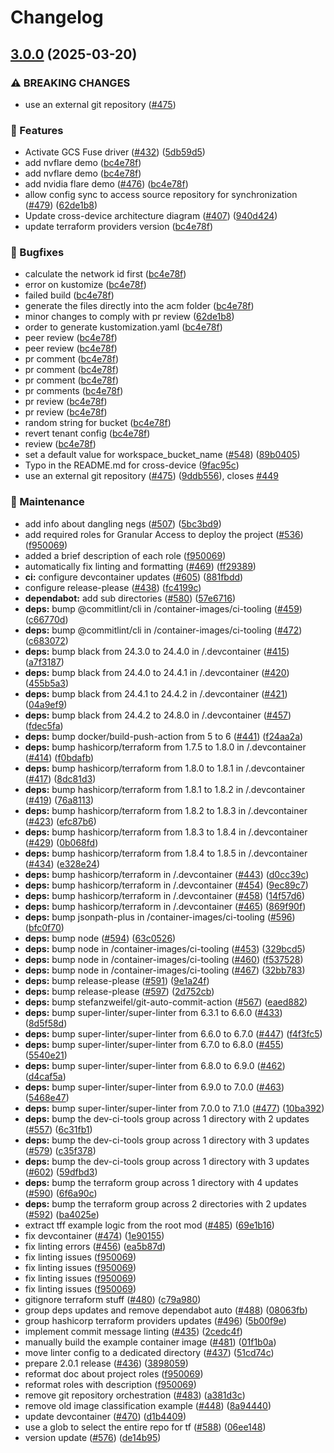 # Changelog

## [3.0.0](https://github.com/GoogleCloudPlatform/federated-learning/compare/2.0.0...v3.0.0) (2025-03-20)


### ⚠ BREAKING CHANGES

* use an external git repository ([#475](https://github.com/GoogleCloudPlatform/federated-learning/issues/475))

### 🚀 Features

* Activate GCS Fuse driver ([#432](https://github.com/GoogleCloudPlatform/federated-learning/issues/432)) ([5db59d5](https://github.com/GoogleCloudPlatform/federated-learning/commit/5db59d54820a3784847088abda93280dee534a0e))
* add nvflare demo ([bc4e78f](https://github.com/GoogleCloudPlatform/federated-learning/commit/bc4e78fd0406b59149155a0b42b287d475d6596a))
* add nvflare demo ([bc4e78f](https://github.com/GoogleCloudPlatform/federated-learning/commit/bc4e78fd0406b59149155a0b42b287d475d6596a))
* add nvidia flare demo ([#476](https://github.com/GoogleCloudPlatform/federated-learning/issues/476)) ([bc4e78f](https://github.com/GoogleCloudPlatform/federated-learning/commit/bc4e78fd0406b59149155a0b42b287d475d6596a))
* allow config sync to access source repository for synchronization ([#479](https://github.com/GoogleCloudPlatform/federated-learning/issues/479)) ([62de1b8](https://github.com/GoogleCloudPlatform/federated-learning/commit/62de1b83c43ead4962fd12ff5c0db253efb91519))
* Update cross-device architecture diagram ([#407](https://github.com/GoogleCloudPlatform/federated-learning/issues/407)) ([940d424](https://github.com/GoogleCloudPlatform/federated-learning/commit/940d4247618af981875da7102acefedeab96e73f))
* update terraform providers version ([bc4e78f](https://github.com/GoogleCloudPlatform/federated-learning/commit/bc4e78fd0406b59149155a0b42b287d475d6596a))


### 🐛 Bugfixes

* calculate the network id first ([bc4e78f](https://github.com/GoogleCloudPlatform/federated-learning/commit/bc4e78fd0406b59149155a0b42b287d475d6596a))
* error on kustomize ([bc4e78f](https://github.com/GoogleCloudPlatform/federated-learning/commit/bc4e78fd0406b59149155a0b42b287d475d6596a))
* failed build ([bc4e78f](https://github.com/GoogleCloudPlatform/federated-learning/commit/bc4e78fd0406b59149155a0b42b287d475d6596a))
* generate the files directly into the acm folder ([bc4e78f](https://github.com/GoogleCloudPlatform/federated-learning/commit/bc4e78fd0406b59149155a0b42b287d475d6596a))
* minor changes to comply with pr review ([62de1b8](https://github.com/GoogleCloudPlatform/federated-learning/commit/62de1b83c43ead4962fd12ff5c0db253efb91519))
* order to generate kustomization.yaml ([bc4e78f](https://github.com/GoogleCloudPlatform/federated-learning/commit/bc4e78fd0406b59149155a0b42b287d475d6596a))
* peer review ([bc4e78f](https://github.com/GoogleCloudPlatform/federated-learning/commit/bc4e78fd0406b59149155a0b42b287d475d6596a))
* peer review ([bc4e78f](https://github.com/GoogleCloudPlatform/federated-learning/commit/bc4e78fd0406b59149155a0b42b287d475d6596a))
* pr comment ([bc4e78f](https://github.com/GoogleCloudPlatform/federated-learning/commit/bc4e78fd0406b59149155a0b42b287d475d6596a))
* pr comment ([bc4e78f](https://github.com/GoogleCloudPlatform/federated-learning/commit/bc4e78fd0406b59149155a0b42b287d475d6596a))
* pr comment ([bc4e78f](https://github.com/GoogleCloudPlatform/federated-learning/commit/bc4e78fd0406b59149155a0b42b287d475d6596a))
* pr comments ([bc4e78f](https://github.com/GoogleCloudPlatform/federated-learning/commit/bc4e78fd0406b59149155a0b42b287d475d6596a))
* pr review ([bc4e78f](https://github.com/GoogleCloudPlatform/federated-learning/commit/bc4e78fd0406b59149155a0b42b287d475d6596a))
* pr review ([bc4e78f](https://github.com/GoogleCloudPlatform/federated-learning/commit/bc4e78fd0406b59149155a0b42b287d475d6596a))
* random string for bucket ([bc4e78f](https://github.com/GoogleCloudPlatform/federated-learning/commit/bc4e78fd0406b59149155a0b42b287d475d6596a))
* revert tenant config ([bc4e78f](https://github.com/GoogleCloudPlatform/federated-learning/commit/bc4e78fd0406b59149155a0b42b287d475d6596a))
* review ([bc4e78f](https://github.com/GoogleCloudPlatform/federated-learning/commit/bc4e78fd0406b59149155a0b42b287d475d6596a))
* set a default value for workspace_bucket_name ([#548](https://github.com/GoogleCloudPlatform/federated-learning/issues/548)) ([89b0405](https://github.com/GoogleCloudPlatform/federated-learning/commit/89b0405eaea6b7f49b8e811fda7c981494218558))
* Typo in the README.md for cross-device ([9fac95c](https://github.com/GoogleCloudPlatform/federated-learning/commit/9fac95cf85acc1ff50a133b9618d6e0192d4d011))
* use an external git repository ([#475](https://github.com/GoogleCloudPlatform/federated-learning/issues/475)) ([9ddb556](https://github.com/GoogleCloudPlatform/federated-learning/commit/9ddb5569a241913907c786dd247e5db555c3ad0e)), closes [#449](https://github.com/GoogleCloudPlatform/federated-learning/issues/449)


### 🧰 Maintenance

* add info about dangling negs ([#507](https://github.com/GoogleCloudPlatform/federated-learning/issues/507)) ([5bc3bd9](https://github.com/GoogleCloudPlatform/federated-learning/commit/5bc3bd9156c3683c0f226f70359ade5104ce96b6))
* add required roles for Granular Access to deploy the project ([#536](https://github.com/GoogleCloudPlatform/federated-learning/issues/536)) ([f950069](https://github.com/GoogleCloudPlatform/federated-learning/commit/f9500694527918c871af1240eac2525a286050df))
* added a brief description of each role ([f950069](https://github.com/GoogleCloudPlatform/federated-learning/commit/f9500694527918c871af1240eac2525a286050df))
* automatically fix linting and formatting ([#469](https://github.com/GoogleCloudPlatform/federated-learning/issues/469)) ([ff29389](https://github.com/GoogleCloudPlatform/federated-learning/commit/ff29389947877bbe74700885ad0f79ee45c9ca13))
* **ci:** configure devcontainer updates ([#605](https://github.com/GoogleCloudPlatform/federated-learning/issues/605)) ([881fbdd](https://github.com/GoogleCloudPlatform/federated-learning/commit/881fbdd3f1097b6a0a0b4ca5ee1d2a8a0c952158))
* configure release-please ([#438](https://github.com/GoogleCloudPlatform/federated-learning/issues/438)) ([fc4199c](https://github.com/GoogleCloudPlatform/federated-learning/commit/fc4199cb32ea386f0ab1b1ffe05af1196e237e83))
* **dependabot:** add sub directories ([#580](https://github.com/GoogleCloudPlatform/federated-learning/issues/580)) ([57e6716](https://github.com/GoogleCloudPlatform/federated-learning/commit/57e6716bb6355ef3cd9448e2c498367ffb57c3fc))
* **deps:** bump @commitlint/cli in /container-images/ci-tooling ([#459](https://github.com/GoogleCloudPlatform/federated-learning/issues/459)) ([c66770d](https://github.com/GoogleCloudPlatform/federated-learning/commit/c66770d0ff8f5353cda0f641f7de44a49595d989))
* **deps:** bump @commitlint/cli in /container-images/ci-tooling ([#472](https://github.com/GoogleCloudPlatform/federated-learning/issues/472)) ([c683072](https://github.com/GoogleCloudPlatform/federated-learning/commit/c683072979107d667c4f46d8027b75971983cfdc))
* **deps:** bump black from 24.3.0 to 24.4.0 in /.devcontainer ([#415](https://github.com/GoogleCloudPlatform/federated-learning/issues/415)) ([a7f3187](https://github.com/GoogleCloudPlatform/federated-learning/commit/a7f318755fc1c6541e63e3837a602557133d8677))
* **deps:** bump black from 24.4.0 to 24.4.1 in /.devcontainer ([#420](https://github.com/GoogleCloudPlatform/federated-learning/issues/420)) ([455b5a3](https://github.com/GoogleCloudPlatform/federated-learning/commit/455b5a3fa83079db404d0a0ef2ebdd2bc0e24e88))
* **deps:** bump black from 24.4.1 to 24.4.2 in /.devcontainer ([#421](https://github.com/GoogleCloudPlatform/federated-learning/issues/421)) ([04a9ef9](https://github.com/GoogleCloudPlatform/federated-learning/commit/04a9ef93f8b92c738dfb823132bc4acd38303bff))
* **deps:** bump black from 24.4.2 to 24.8.0 in /.devcontainer ([#457](https://github.com/GoogleCloudPlatform/federated-learning/issues/457)) ([fdec5fa](https://github.com/GoogleCloudPlatform/federated-learning/commit/fdec5fa4581d8c56b971047a31b52436c736e4ae))
* **deps:** bump docker/build-push-action from 5 to 6 ([#441](https://github.com/GoogleCloudPlatform/federated-learning/issues/441)) ([f24aa2a](https://github.com/GoogleCloudPlatform/federated-learning/commit/f24aa2a2c2132b8990371b147fd8be89e47c72b0))
* **deps:** bump hashicorp/terraform from 1.7.5 to 1.8.0 in /.devcontainer ([#414](https://github.com/GoogleCloudPlatform/federated-learning/issues/414)) ([f0bdafb](https://github.com/GoogleCloudPlatform/federated-learning/commit/f0bdafbcfcf46c277a094d113a7c384e2f7be131))
* **deps:** bump hashicorp/terraform from 1.8.0 to 1.8.1 in /.devcontainer ([#417](https://github.com/GoogleCloudPlatform/federated-learning/issues/417)) ([8dc81d3](https://github.com/GoogleCloudPlatform/federated-learning/commit/8dc81d379c2e2782dec636ff512957f68cc5db67))
* **deps:** bump hashicorp/terraform from 1.8.1 to 1.8.2 in /.devcontainer ([#419](https://github.com/GoogleCloudPlatform/federated-learning/issues/419)) ([76a8113](https://github.com/GoogleCloudPlatform/federated-learning/commit/76a81138c0ecbab0b85b0239244a5f929578920c))
* **deps:** bump hashicorp/terraform from 1.8.2 to 1.8.3 in /.devcontainer ([#423](https://github.com/GoogleCloudPlatform/federated-learning/issues/423)) ([efc87b6](https://github.com/GoogleCloudPlatform/federated-learning/commit/efc87b64914d58f477a36f442d2eb06d3459688e))
* **deps:** bump hashicorp/terraform from 1.8.3 to 1.8.4 in /.devcontainer ([#429](https://github.com/GoogleCloudPlatform/federated-learning/issues/429)) ([0b068fd](https://github.com/GoogleCloudPlatform/federated-learning/commit/0b068fd252d255c02a248c6cf13237ec300dd8d0))
* **deps:** bump hashicorp/terraform from 1.8.4 to 1.8.5 in /.devcontainer ([#434](https://github.com/GoogleCloudPlatform/federated-learning/issues/434)) ([e328e24](https://github.com/GoogleCloudPlatform/federated-learning/commit/e328e24f363c837d0e70cdaa5f6c55f5b4c299b9))
* **deps:** bump hashicorp/terraform in /.devcontainer ([#443](https://github.com/GoogleCloudPlatform/federated-learning/issues/443)) ([d0cc39c](https://github.com/GoogleCloudPlatform/federated-learning/commit/d0cc39cac3922c05a59c3dc2511820cd22b08007))
* **deps:** bump hashicorp/terraform in /.devcontainer ([#454](https://github.com/GoogleCloudPlatform/federated-learning/issues/454)) ([9ec89c7](https://github.com/GoogleCloudPlatform/federated-learning/commit/9ec89c7815eff8182580d68edf006fcdf5c5dbfb))
* **deps:** bump hashicorp/terraform in /.devcontainer ([#458](https://github.com/GoogleCloudPlatform/federated-learning/issues/458)) ([14f57d6](https://github.com/GoogleCloudPlatform/federated-learning/commit/14f57d6d985da8d4a8bf45acb374403a9b2dee81))
* **deps:** bump hashicorp/terraform in /.devcontainer ([#465](https://github.com/GoogleCloudPlatform/federated-learning/issues/465)) ([869f90f](https://github.com/GoogleCloudPlatform/federated-learning/commit/869f90f450365775d7d39ba695a056bcf364bb0f))
* **deps:** bump jsonpath-plus in /container-images/ci-tooling ([#596](https://github.com/GoogleCloudPlatform/federated-learning/issues/596)) ([bfc0f70](https://github.com/GoogleCloudPlatform/federated-learning/commit/bfc0f7031a2f8d47cb5546b65ce6fdfddbabbc27))
* **deps:** bump node ([#594](https://github.com/GoogleCloudPlatform/federated-learning/issues/594)) ([63c0526](https://github.com/GoogleCloudPlatform/federated-learning/commit/63c0526f08aaa9e78636ba1f618ac41fbd989997))
* **deps:** bump node in /container-images/ci-tooling ([#453](https://github.com/GoogleCloudPlatform/federated-learning/issues/453)) ([329bcd5](https://github.com/GoogleCloudPlatform/federated-learning/commit/329bcd5a28436aa82fdcc221b160e328d823b7b7))
* **deps:** bump node in /container-images/ci-tooling ([#460](https://github.com/GoogleCloudPlatform/federated-learning/issues/460)) ([f537528](https://github.com/GoogleCloudPlatform/federated-learning/commit/f537528180104dd626cc91f53c317af4a9bf503e))
* **deps:** bump node in /container-images/ci-tooling ([#467](https://github.com/GoogleCloudPlatform/federated-learning/issues/467)) ([32bb783](https://github.com/GoogleCloudPlatform/federated-learning/commit/32bb7839be5e1af34ebb1265fd6d312d4e4eb1da))
* **deps:** bump release-please ([#591](https://github.com/GoogleCloudPlatform/federated-learning/issues/591)) ([9e1a24f](https://github.com/GoogleCloudPlatform/federated-learning/commit/9e1a24f6c7a651e00ed6d51585c015eb661da3ea))
* **deps:** bump release-please ([#597](https://github.com/GoogleCloudPlatform/federated-learning/issues/597)) ([2d752cb](https://github.com/GoogleCloudPlatform/federated-learning/commit/2d752cbe75c9f6e23a4bc1a5599cb3f4ffabdc83))
* **deps:** bump stefanzweifel/git-auto-commit-action ([#567](https://github.com/GoogleCloudPlatform/federated-learning/issues/567)) ([eaed882](https://github.com/GoogleCloudPlatform/federated-learning/commit/eaed8823227c1ea38ffb62757c8eb3621c3e7bab))
* **deps:** bump super-linter/super-linter from 6.3.1 to 6.6.0 ([#433](https://github.com/GoogleCloudPlatform/federated-learning/issues/433)) ([8d5f58d](https://github.com/GoogleCloudPlatform/federated-learning/commit/8d5f58dfb2f4714528ed6e0548377deacb3e47e2))
* **deps:** bump super-linter/super-linter from 6.6.0 to 6.7.0 ([#447](https://github.com/GoogleCloudPlatform/federated-learning/issues/447)) ([f4f3fc5](https://github.com/GoogleCloudPlatform/federated-learning/commit/f4f3fc52a43901d90c81104cd686f8888477a289))
* **deps:** bump super-linter/super-linter from 6.7.0 to 6.8.0 ([#455](https://github.com/GoogleCloudPlatform/federated-learning/issues/455)) ([5540e21](https://github.com/GoogleCloudPlatform/federated-learning/commit/5540e216478a9e3435d72280f8e1d4eb0227d059))
* **deps:** bump super-linter/super-linter from 6.8.0 to 6.9.0 ([#462](https://github.com/GoogleCloudPlatform/federated-learning/issues/462)) ([d4caf5a](https://github.com/GoogleCloudPlatform/federated-learning/commit/d4caf5a5525c82802aa6321129d7958ba8294ba2))
* **deps:** bump super-linter/super-linter from 6.9.0 to 7.0.0 ([#463](https://github.com/GoogleCloudPlatform/federated-learning/issues/463)) ([5468e47](https://github.com/GoogleCloudPlatform/federated-learning/commit/5468e474b8e22e0f5222245e456e89c93a6e7cfb))
* **deps:** bump super-linter/super-linter from 7.0.0 to 7.1.0 ([#477](https://github.com/GoogleCloudPlatform/federated-learning/issues/477)) ([10ba392](https://github.com/GoogleCloudPlatform/federated-learning/commit/10ba39277db13d9aedf1968d27a28edcc370a9d6))
* **deps:** bump the dev-ci-tools group across 1 directory with 2 updates ([#557](https://github.com/GoogleCloudPlatform/federated-learning/issues/557)) ([6c31fb1](https://github.com/GoogleCloudPlatform/federated-learning/commit/6c31fb1b196fbb7579419b266930182a94aeb962))
* **deps:** bump the dev-ci-tools group across 1 directory with 3 updates ([#579](https://github.com/GoogleCloudPlatform/federated-learning/issues/579)) ([c35f378](https://github.com/GoogleCloudPlatform/federated-learning/commit/c35f3783e9fff6c15aa4b657f3e665228e8fa732))
* **deps:** bump the dev-ci-tools group across 1 directory with 3 updates ([#602](https://github.com/GoogleCloudPlatform/federated-learning/issues/602)) ([59dfbd3](https://github.com/GoogleCloudPlatform/federated-learning/commit/59dfbd39b326faa32ca780aec77ef9ca5147ec09))
* **deps:** bump the terraform group across 1 directory with 4 updates ([#590](https://github.com/GoogleCloudPlatform/federated-learning/issues/590)) ([6f6a90c](https://github.com/GoogleCloudPlatform/federated-learning/commit/6f6a90c8f3f2311b73f5af627ad1472f8f98cbd1))
* **deps:** bump the terraform group across 2 directories with 2 updates ([#592](https://github.com/GoogleCloudPlatform/federated-learning/issues/592)) ([ba4025e](https://github.com/GoogleCloudPlatform/federated-learning/commit/ba4025e1f153cb449a0479e2d12a3cbd7c544db3))
* extract tff example logic from the root mod ([#485](https://github.com/GoogleCloudPlatform/federated-learning/issues/485)) ([69e1b16](https://github.com/GoogleCloudPlatform/federated-learning/commit/69e1b16125d2419e920fbab15c041e95de1a8874))
* fix devcontainer ([#474](https://github.com/GoogleCloudPlatform/federated-learning/issues/474)) ([1e90155](https://github.com/GoogleCloudPlatform/federated-learning/commit/1e901552f4d97d5bcc141b1c322a5572fd6df26e))
* fix linting errors ([#456](https://github.com/GoogleCloudPlatform/federated-learning/issues/456)) ([ea5b87d](https://github.com/GoogleCloudPlatform/federated-learning/commit/ea5b87d18777ce357c7444dc9555d0c96b18b63e))
* fix linting issues ([f950069](https://github.com/GoogleCloudPlatform/federated-learning/commit/f9500694527918c871af1240eac2525a286050df))
* fix linting issues ([f950069](https://github.com/GoogleCloudPlatform/federated-learning/commit/f9500694527918c871af1240eac2525a286050df))
* fix linting issues ([f950069](https://github.com/GoogleCloudPlatform/federated-learning/commit/f9500694527918c871af1240eac2525a286050df))
* fix linting issues ([f950069](https://github.com/GoogleCloudPlatform/federated-learning/commit/f9500694527918c871af1240eac2525a286050df))
* gitignore terraform stuff ([#480](https://github.com/GoogleCloudPlatform/federated-learning/issues/480)) ([c79a980](https://github.com/GoogleCloudPlatform/federated-learning/commit/c79a9804589f7e991b836a405d25ef9a47e7f4c4))
* group deps updates and remove dependabot auto ([#488](https://github.com/GoogleCloudPlatform/federated-learning/issues/488)) ([08063fb](https://github.com/GoogleCloudPlatform/federated-learning/commit/08063fb31187d2a7d87ea57eb9b1d57a35a485d1))
* group hashicorp terraform providers updates ([#496](https://github.com/GoogleCloudPlatform/federated-learning/issues/496)) ([5b00f9e](https://github.com/GoogleCloudPlatform/federated-learning/commit/5b00f9e1030aa7d391dea7a0ae1da455cd67a80f))
* implement commit message linting ([#435](https://github.com/GoogleCloudPlatform/federated-learning/issues/435)) ([2cedc4f](https://github.com/GoogleCloudPlatform/federated-learning/commit/2cedc4f24dde1ef51286d6a782d656c78f61da23))
* manually build the example container image ([#481](https://github.com/GoogleCloudPlatform/federated-learning/issues/481)) ([01f1b0a](https://github.com/GoogleCloudPlatform/federated-learning/commit/01f1b0ac4ac2ed80ae2019824f6aceda5cce8ca4))
* move linter config to a dedicated directory ([#437](https://github.com/GoogleCloudPlatform/federated-learning/issues/437)) ([51cd74c](https://github.com/GoogleCloudPlatform/federated-learning/commit/51cd74c1462beb9955683208cc0c8869c01a5959))
* prepare 2.0.1 release ([#436](https://github.com/GoogleCloudPlatform/federated-learning/issues/436)) ([3898059](https://github.com/GoogleCloudPlatform/federated-learning/commit/3898059d759a8b17fcdab9ff57c8d2be2c952467))
* reformat doc about project roles ([f950069](https://github.com/GoogleCloudPlatform/federated-learning/commit/f9500694527918c871af1240eac2525a286050df))
* reformat roles with description ([f950069](https://github.com/GoogleCloudPlatform/federated-learning/commit/f9500694527918c871af1240eac2525a286050df))
* remove git repository orchestration ([#483](https://github.com/GoogleCloudPlatform/federated-learning/issues/483)) ([a381d3c](https://github.com/GoogleCloudPlatform/federated-learning/commit/a381d3c5609723229bcdb419f53635f2aac4d4f5))
* remove old image classification example ([#448](https://github.com/GoogleCloudPlatform/federated-learning/issues/448)) ([8a94440](https://github.com/GoogleCloudPlatform/federated-learning/commit/8a94440fd2b5a331e973bc3a3b4ac533e0cab5c3))
* update devcontainer ([#470](https://github.com/GoogleCloudPlatform/federated-learning/issues/470)) ([d1b4409](https://github.com/GoogleCloudPlatform/federated-learning/commit/d1b440982f0e096d93963d3e796c24fe9aed23da))
* use a glob to select the entire repo for tf ([#588](https://github.com/GoogleCloudPlatform/federated-learning/issues/588)) ([06ee148](https://github.com/GoogleCloudPlatform/federated-learning/commit/06ee148d30cbfc72e4204b7e89e4c6a3af991a4b))
* version update ([#576](https://github.com/GoogleCloudPlatform/federated-learning/issues/576)) ([de14b95](https://github.com/GoogleCloudPlatform/federated-learning/commit/de14b952bfaac14464cc18a7f1a562ddcbf1a17f))
